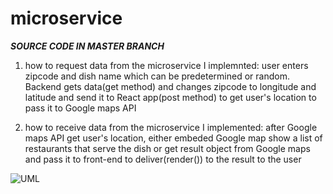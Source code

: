 # microservice


*******SOURCE CODE IN MASTER BRANCH*******


1. how to request data from the microservice I implemnted:
user enters zipcode and dish name which can be predetermined or random. 
Backend gets data(get method) and changes zipcode to longitude and latitude and send it to
React app(post method) to get user's location to pass it to Google maps API




2. how to receive data from the microservice I implemented:
 after Google maps API get user's location, either embeded Google map show a list of restaurants that serve the dish 
or get result object from Google maps and pass it to front-end to deliver(render()) to the
result to the user



![UML](https://user-images.githubusercontent.com/67178046/198925445-b3bd1c2d-4c1d-4d0e-86cf-a8622bce0a5c.png)
